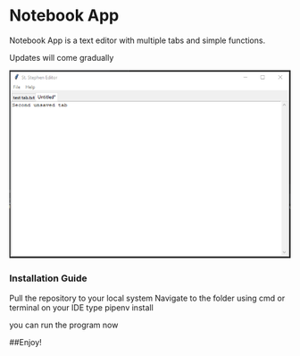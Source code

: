 # Notebook App

Notebook App is a text editor with multiple tabs and simple functions. 

Updates will come gradually

![picture](https://github.com/aliemekestephen/Notebook_App/blob/master/Screenshot%202021-05-17%20092206.png)

### Installation Guide
Pull the repository to your local system
Navigate to the folder using cmd or terminal on your IDE
type pipenv install

you can run the program now


##Enjoy!